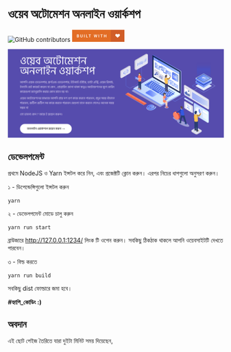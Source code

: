 # ওয়েব অটোমেশন অনলাইন ওয়ার্কশপ

![GitHub contributors](https://img.shields.io/github/contributors/code-eating-ants/web-automation-workshop?style=for-the-badge)
![Built With Love](assets/built-with-love.png)

![](assets/preview.png)

## ডেভেলপমেন্ট

প্রথমে NodeJS ও Yarn ইন্সটল করে নিন, এবং প্রজেক্টটি ক্লোন করুন। এরপর নিচের ধাপগুলো অনুসরণ করুন।

১ - ডিপেন্ডেন্সিগুলো ইন্সটল করুন
```
yarn
```

২ - ডেভেলপমেন্ট মোডে চালু করুন
```
yarn run start
```

ব্রাউজারে http://127.0.0.1:1234/ লিংক টি ওপেন করুন। সবকিছু ঠিকঠাক থাকলে আপনি ওয়েবসাইটটি দেখতে পারবেন। 

৩ - বিল্ড করতে
```
yarn run build
```

সবকিছু dist ফোল্ডারে জমা হবে।

**#হ্যাপি_কোডিং :)**

## অবদান
এই ছোট পেইজ তৈরিতে যারা দুইটা মিনিট সময় দিয়েছেন,

